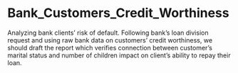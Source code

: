 # Bank_Customers_Credit_Worthiness
Analyzing bank clients’ risk of default. Following bank’s loan division request and using raw bank data on customers’ credit worthiness, we should draft the report which verifies connection between customer’s marital status and number of children impact on client’s ability to repay their loan.
